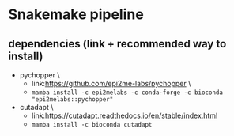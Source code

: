 # Snakemake pipeline
## dependencies (link + recommended way to install)
* pychopper \
  * link:https://github.com/epi2me-labs/pychopper \
  * `mamba install -c epi2melabs -c conda-forge -c bioconda "epi2melabs::pychopper"`
* cutadapt \
  * link:https://cutadapt.readthedocs.io/en/stable/index.html
  * `mamba install -c bioconda cutadapt`

